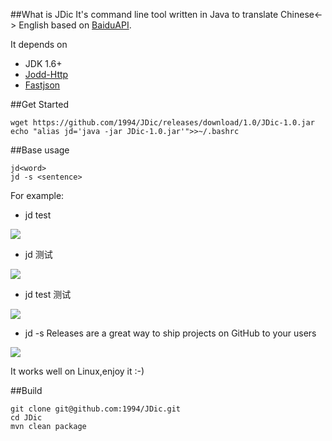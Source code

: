 ##What is JDic
It's command line tool written in Java to translate Chinese<-> English based on [BaiduAPI][1].

It depends on

 - JDK 1.6+
 - [Jodd-Http][2]
 - [Fastjson][3]

##Get Started

    wget https://github.com/1994/JDic/releases/download/1.0/JDic-1.0.jar
    echo "alias jd='java -jar JDic-1.0.jar'">>~/.bashrc
    
##Base usage
    
    jd<word>
    jd -s <sentence>
    
For example:
  
 - jd test

![](http://7xawrk.com1.z0.glb.clouddn.com/15-10-18/50806598.jpg)
 
 - jd 测试

![](http://7xawrk.com1.z0.glb.clouddn.com/15-10-18/62848779.jpg)


 - jd test 测试

![](http://7xawrk.com1.z0.glb.clouddn.com/15-10-18/3268308.jpg)


 - jd -s Releases are a great way to ship projects on GitHub to your users

![](http://7xawrk.com1.z0.glb.clouddn.com/15-10-18/36765136.jpg)

It works well on Linux,enjoy it :-)

##Build

    git clone git@github.com:1994/JDic.git
    cd JDic
    mvn clean package

  [1]: http://developer.baidu.com/wiki/index.php?title=%E5%B8%AE%E5%8A%A9%E6%96%87%E6%A1%A3%E9%A6%96%E9%A1%B5/%E7%99%BE%E5%BA%A6%E7%BF%BB%E8%AF%91API
  [2]: https://github.com/oblac/jodd
  [3]: https://github.com/alibaba/fastjson